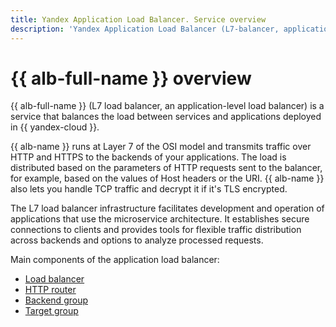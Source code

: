 ```yaml
---
title: Yandex Application Load Balancer. Service overview
description: 'Yandex Application Load Balancer (L7-balancer, application layer load balancer) is a service for load balancing services and applications deployed in Yandex Cloud. Application Load Balancer operates at the 7th level of the OSI model and transmits traffic over protocols HTTP and HTTPS to the backends of your applications.'
---
```


# {{ alb-full-name }} overview

{{ alb-full-name }} (L7 load balancer, an application-level load balancer) is a service that balances the load between services and applications deployed in {{ yandex-cloud }}.

{{ alb-name }} runs at Layer 7 of the OSI model and transmits traffic over HTTP and HTTPS to the backends of your applications. The load is distributed based on the parameters of HTTP requests sent to the balancer, for example, based on the values of Host headers or the URI. {{ alb-name }} also lets you handle TCP traffic and decrypt it if it's TLS encrypted.

The L7 load balancer infrastructure facilitates development and operation of applications that use the microservice architecture. It establishes secure connections to clients and provides tools for flexible traffic distribution across backends and options to analyze processed requests.

Main components of the application load balancer:

* [Load balancer](application-load-balancer.md)
* [HTTP router](http-router.md)
* [Backend group](backend-group.md)
* [Target group](target-group.md)
